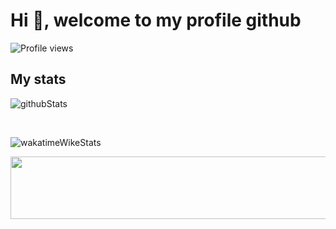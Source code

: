 
# Hi 👋, welcome to my profile github

<!-- ![Profile views](https://gpvc.arturio.dev/dien16?v=3) -->

![Profile views](https://visitor-badge.glitch.me/badge?page_id=dien16)

## My stats

<img src="https://github-readme-stats.vercel.app/api?username=dien16&show_icons=true" alt="githubStats" align='center' /> 

&nbsp;

<img src="https://github-readme-stats.vercel.app/api/wakatime?username=intifada&layout=compact" alt="wakatimeWikeStats" align='center' />

<a href="https://spotify-now-playing-intfd.vercel.app/now-playing?open"><img src="https://spotify-now-playing-intfd.vercel.app/now-playing" width="850" height="100"></a>
